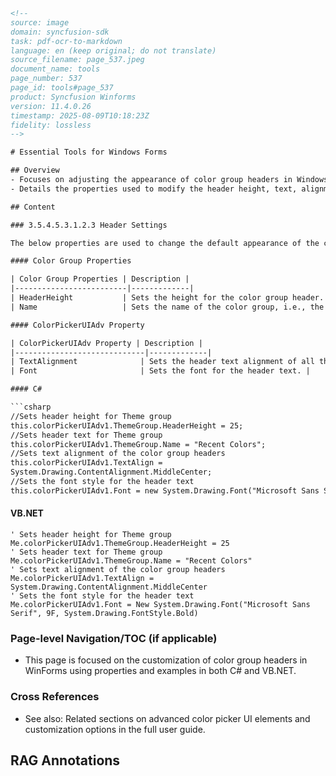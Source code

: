 ```html
<!--
source: image
domain: syncfusion-sdk
task: pdf-ocr-to-markdown
language: en (keep original; do not translate)
source_filename: page_537.jpeg
document_name: tools
page_number: 537
page_id: tools#page_537
product: Syncfusion Winforms
version: 11.4.0.26
timestamp: 2025-08-09T10:18:23Z
fidelity: lossless
-->

# Essential Tools for Windows Forms

## Overview
- Focuses on adjusting the appearance of color group headers in Windows Forms applications.
- Details the properties used to modify the header height, text, alignment, and font.

## Content

### 3.5.4.5.3.1.2.3 Header Settings

The below properties are used to change the default appearance of the color group headers.

#### Color Group Properties

| Color Group Properties | Description |
|-------------------------|-------------|
| HeaderHeight           | Sets the height for the color group header. Default value is 20. |
| Name                   | Sets the name of the color group, i.e., the header text. |

#### ColorPickerUIAdv Property

| ColorPickerUIAdv Property | Description |
|-----------------------------|-------------|
| TextAlignment              | Sets the header text alignment of all the color groups. By default it is set to MiddleLeft. |
| Font                       | Sets the font for the header text. |

#### C#

```csharp
//Sets header height for Theme group
this.colorPickerUIAdv1.ThemeGroup.HeaderHeight = 25;
//Sets header text for Theme group
this.colorPickerUIAdv1.ThemeGroup.Name = "Recent Colors";
//Sets text alignment of the color group headers
this.colorPickerUIAdv1.TextAlign = 
System.Drawing.ContentAlignment.MiddleCenter;
//Sets the font style for the header text
this.colorPickerUIAdv1.Font = new System.Drawing.Font("Microsoft Sans Serif", 9F, System.Drawing.FontStyle.Bold);
```

#### VB.NET

```vbnet
' Sets header height for Theme group
Me.colorPickerUIAdv1.ThemeGroup.HeaderHeight = 25
' Sets header text for Theme group
Me.colorPickerUIAdv1.ThemeGroup.Name = "Recent Colors"
' Sets text alignment of the color group headers
Me.colorPickerUIAdv1.TextAlign = 
System.Drawing.ContentAlignment.MiddleCenter
' Sets the font style for the header text
Me.colorPickerUIAdv1.Font = New System.Drawing.Font("Microsoft Sans Serif", 9F, System.Drawing.FontStyle.Bold)
```

### Page-level Navigation/TOC (if applicable)
- This page is focused on the customization of color group headers in WinForms using properties and examples in both C# and VB.NET.

### Cross References
- See also: Related sections on advanced color picker UI elements and customization options in the full user guide.

## RAG Annotations

<!-- tags: [WinForms, ColorPickerUIAdv, HeaderCustomization, UIProperties] keywords: [HeaderHeight, Name, TextAlignment, Font, ThemeGroup] -->
```